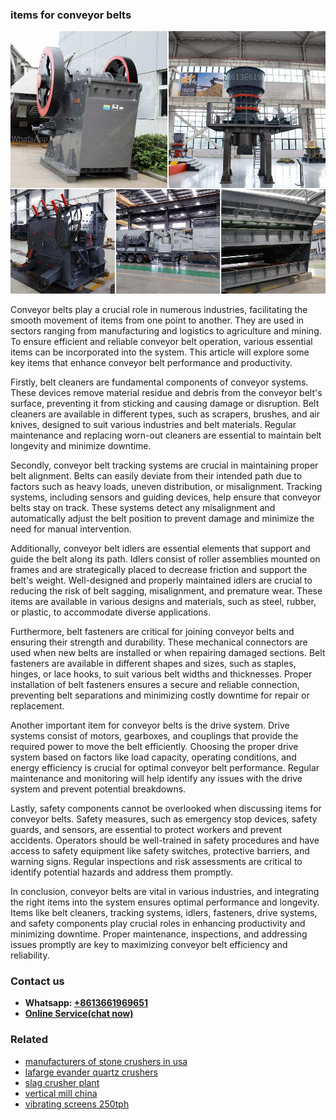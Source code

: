 <h3>items for conveyor belts</h3><img src='1706766825.jpg' alt=''><p>Conveyor belts play a crucial role in numerous industries, facilitating the smooth movement of items from one point to another. They are used in sectors ranging from manufacturing and logistics to agriculture and mining. To ensure efficient and reliable conveyor belt operation, various essential items can be incorporated into the system. This article will explore some key items that enhance conveyor belt performance and productivity.</p><p>Firstly, belt cleaners are fundamental components of conveyor systems. These devices remove material residue and debris from the conveyor belt's surface, preventing it from sticking and causing damage or disruption. Belt cleaners are available in different types, such as scrapers, brushes, and air knives, designed to suit various industries and belt materials. Regular maintenance and replacing worn-out cleaners are essential to maintain belt longevity and minimize downtime.</p><p>Secondly, conveyor belt tracking systems are crucial in maintaining proper belt alignment. Belts can easily deviate from their intended path due to factors such as heavy loads, uneven distribution, or misalignment. Tracking systems, including sensors and guiding devices, help ensure that conveyor belts stay on track. These systems detect any misalignment and automatically adjust the belt position to prevent damage and minimize the need for manual intervention.</p><p>Additionally, conveyor belt idlers are essential elements that support and guide the belt along its path. Idlers consist of roller assemblies mounted on frames and are strategically placed to decrease friction and support the belt's weight. Well-designed and properly maintained idlers are crucial to reducing the risk of belt sagging, misalignment, and premature wear. These items are available in various designs and materials, such as steel, rubber, or plastic, to accommodate diverse applications.</p><p>Furthermore, belt fasteners are critical for joining conveyor belts and ensuring their strength and durability. These mechanical connectors are used when new belts are installed or when repairing damaged sections. Belt fasteners are available in different shapes and sizes, such as staples, hinges, or lace hooks, to suit various belt widths and thicknesses. Proper installation of belt fasteners ensures a secure and reliable connection, preventing belt separations and minimizing costly downtime for repair or replacement.</p><p>Another important item for conveyor belts is the drive system. Drive systems consist of motors, gearboxes, and couplings that provide the required power to move the belt efficiently. Choosing the proper drive system based on factors like load capacity, operating conditions, and energy efficiency is crucial for optimal conveyor belt performance. Regular maintenance and monitoring will help identify any issues with the drive system and prevent potential breakdowns.</p><p>Lastly, safety components cannot be overlooked when discussing items for conveyor belts. Safety measures, such as emergency stop devices, safety guards, and sensors, are essential to protect workers and prevent accidents. Operators should be well-trained in safety procedures and have access to safety equipment like safety switches, protective barriers, and warning signs. Regular inspections and risk assessments are critical to identify potential hazards and address them promptly.</p><p>In conclusion, conveyor belts are vital in various industries, and integrating the right items into the system ensures optimal performance and longevity. Items like belt cleaners, tracking systems, idlers, fasteners, drive systems, and safety components play crucial roles in enhancing productivity and minimizing downtime. Proper maintenance, inspections, and addressing issues promptly are key to maximizing conveyor belt efficiency and reliability.</p><h3>Contact us</h3><ul><li><strong>Whatsapp:&nbsp;<a href="https://wa.me/8613661969651">+8613661969651</a></strong></li><li><a href="https://swt.shibang-china.com/?git&amp;zhl&amp;items for conveyor belts"><strong>Online Service(chat now)</strong></a></li></ul><h3>Related</h3><ul><li><a href='manufacturers of stone crushers in usa.md'>manufacturers of stone crushers in usa</a></li><li><a href='lafarge evander quartz crushers.md'>lafarge evander quartz crushers</a></li><li><a href='slag crusher plant.md'>slag crusher plant</a></li><li><a href='vertical mill china.md'>vertical mill china</a></li><li><a href='vibrating screens 250tph.md'>vibrating screens 250tph</a></li></ul>